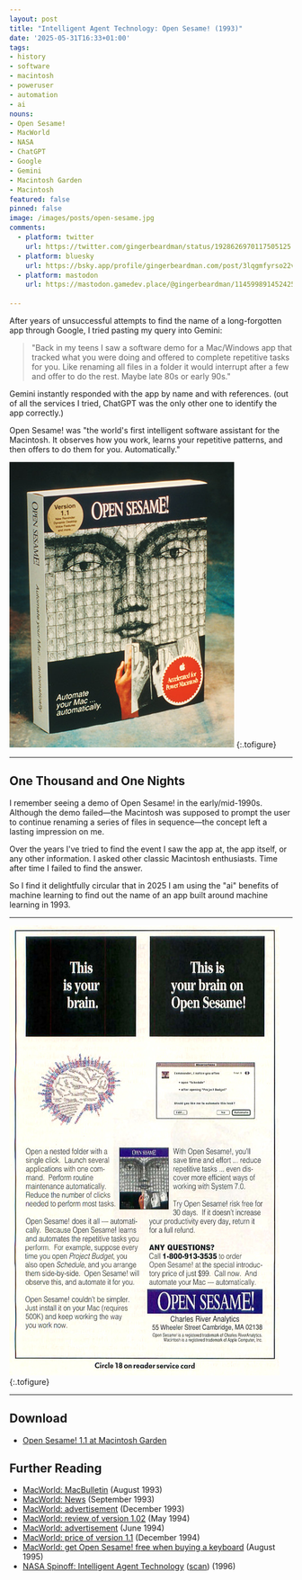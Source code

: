 ```yaml
---
layout: post
title: "Intelligent Agent Technology: Open Sesame! (1993)"
date: '2025-05-31T16:33+01:00'
tags:
- history
- software
- macintosh
- poweruser
- automation
- ai
nouns:
- Open Sesame!
- MacWorld
- NASA
- ChatGPT
- Google
- Gemini
- Macintosh Garden
- Macintosh
featured: false
pinned: false
image: /images/posts/open-sesame.jpg
comments:
  - platform: twitter
    url: https://twitter.com/gingerbeardman/status/1928626970117505125
  - platform: bluesky
    url: https://bsky.app/profile/gingerbeardman.com/post/3lqgmfyrso22v
  - platform: mastodon
    url: https://mastodon.gamedev.place/@gingerbeardman/114599891452425698

---
```


After years of unsuccessful attempts to find the name of a long-forgotten app through Google, I tried pasting my query into Gemini:

> "Back in my teens I saw a software demo for a Mac/Windows app that tracked what you were doing and offered to complete repetitive tasks for you. Like renaming all files in a folder it would interrupt after a few and offer to do the rest. Maybe late 80s or early 90s."

Gemini instantly responded with the app by name and with references. (out of all the services I tried, ChatGPT was the only other one to identify the app correctly.)

Open Sesame! was "the world's first intelligent software assistant for the Macintosh. It observes how you work, learns your repetitive patterns, and then offers to do them for you. Automatically."

![IMG](/images/posts/open-sesame.jpg "Open Sesame! software reduces computer-use complexity<br>by relieving users of many routine tasks.")
{:.tofigure}

----

## One Thousand and One Nights

I remember seeing a demo of Open Sesame! in the early/mid-1990s. Although the demo failed—the Macintosh was supposed to prompt the user to continue renaming a series of files in sequence—the concept left a lasting impression on me.

Over the years I've tried to find the event I saw the app at, the app itself, or any other information. I asked other classic Macintosh enthusiasts. Time after time I failed to find the answer.

So I find it delightfully circular that in 2025 I am using the "ai" benefits of machine learning to find out the name of an app built around machine learning in 1993.

----

![IMG](/images/posts/open-sesame-ad-1993.jpg "Advertisement in MacWorld (December 1993)")
{:.tofigure}

----

## Download
- [Open Sesame! 1.1 at Macintosh Garden](https://macintoshgarden.org/apps/open-sesame-11)

## Further Reading
- [MacWorld: MacBulletin](https://archive.org/details/MacWorld_9308_August_1993/page/n26/mode/2up?q=%22open+sesame%22) (August 1993)
- [MacWorld: News](https://archive.org/details/MacWorld_9309_September_1993/page/n37/mode/2up?q=%22open+sesame%22) (September 1993)
- [MacWorld: advertisement](https://archive.org/details/MacWorld_9312_December_1993/mode/2up?q=%22open+sesame%22) (December 1993)
- [MacWorld: review of version 1.02](https://archive.org/details/MacWorld_9405_May_1994/page/n85/mode/2up?q=%22open+sesame%22) (May 1994)
- [MacWorld: advertisement](https://archive.org/details/MacWorld_9406_June_1994/mode/2up?q=%22open+sesame%22) (June 1994)
- [MacWorld: price of version 1.1](https://archive.org/details/MacWorld_9412_December_1994/mode/2up?q=%22open+sesame%22) (December 1994)
- [MacWorld: get Open Sesame! free when buying a keyboard](https://archive.org/details/MacWorld_9508_August_1995/page/n203/mode/2up?q=%22open+sesame%22) (August 1995)
- [NASA Spinoff: Intelligent Agent Technology](https://spinoff.nasa.gov/spinoff1996/56.html) ([scan](https://archive.org/details/1991_20210720_202107/1996/page/n96/mode/1up)) (1996)
